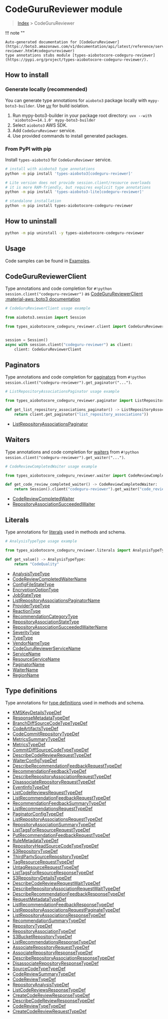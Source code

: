 # CodeGuruReviewer module

> [Index](../README.md) > CodeGuruReviewer


!!! note ""

    Auto-generated documentation for [CodeGuruReviewer](https://boto3.amazonaws.com/v1/documentation/api/latest/reference/services/codeguru-reviewer.html#codegurureviewer)
    type annotations stubs module [types-aiobotocore-codeguru-reviewer](https://pypi.org/project/types-aiobotocore-codeguru-reviewer/).

## How to install

### Generate locally (recommended)

You can generate type annotations for `aioboto3` package locally with `mypy-boto3-builder`.
Use [uv](https://docs.astral.sh/uv/getting-started/installation/) for build isolation.

1. Run mypy-boto3-builder in your package root directory: `uvx --with 'aioboto3==14.1.0' mypy-boto3-builder`
1. Select `aioboto3` AWS SDK.
1. Add `CodeGuruReviewer` service.
1. Use provided commands to install generated packages.



### From PyPI with pip

Install `types-aioboto3` for `CodeGuruReviewer` service.

```bash
# install with aioboto3 type annotations
python -m pip install 'types-aioboto3[codeguru-reviewer]'

# Lite version does not provide session.client/resource overloads
# it is more RAM-friendly, but requires explicit type annotations
python -m pip install 'types-aioboto3-lite[codeguru-reviewer]'

# standalone installation
python -m pip install types-aiobotocore-codeguru-reviewer
```



## How to uninstall

```bash
python -m pip uninstall -y types-aiobotocore-codeguru-reviewer
```

## Usage

Code samples can be found in [Examples](./usage.md).

## CodeGuruReviewerClient

Type annotations and code completion for  `#!python session.client("codeguru-reviewer")` as [CodeGuruReviewerClient](./client.md)
[:material-aws: boto3 documentation](https://boto3.amazonaws.com/v1/documentation/api/latest/reference/services/codeguru-reviewer.html#CodeGuruReviewer.Client)

```python
# CodeGuruReviewerClient usage example

from aioboto3.session import Session

from types_aiobotocore_codeguru_reviewer.client import CodeGuruReviewerClient


session = Session()
async with session.client("codeguru-reviewer") as client:
    client: CodeGuruReviewerClient
```


## Paginators

Type annotations and code completion for
[paginators](./paginators.md)
from `#!python session.client("codeguru-reviewer").get_paginator("...")`.

```python
# ListRepositoryAssociationsPaginator usage example

from types_aiobotocore_codeguru_reviewer.paginator import ListRepositoryAssociationsPaginator

def get_list_repository_associations_paginator() -> ListRepositoryAssociationsPaginator:
    return client.get_paginator("list_repository_associations"))
```

- [ListRepositoryAssociationsPaginator](./paginators.md#listrepositoryassociationspaginator)




## Waiters

Type annotations and code completion for
[waiters](./waiters.md)
from `#!python session.client("codeguru-reviewer").get_waiter("...")`.

```python
# CodeReviewCompletedWaiter usage example

from types_aiobotocore_codeguru_reviewer.waiter import CodeReviewCompletedWaiter

def get_code_review_completed_waiter() -> CodeReviewCompletedWaiter:
    return Session().client("codeguru-reviewer").get_waiter("code_review_completed")
```

- [CodeReviewCompletedWaiter](./waiters.md#codereviewcompletedwaiter)
- [RepositoryAssociationSucceededWaiter](./waiters.md#repositoryassociationsucceededwaiter)






## Literals

Type annotations for [literals](./literals.md) used in methods and schema.

```python
# AnalysisTypeType usage example

from types_aiobotocore_codeguru_reviewer.literals import AnalysisTypeType

def get_value() -> AnalysisTypeType:
    return "CodeQuality"
```

- [AnalysisTypeType](./literals.md#analysistypetype)
- [CodeReviewCompletedWaiterName](./literals.md#codereviewcompletedwaitername)
- [ConfigFileStateType](./literals.md#configfilestatetype)
- [EncryptionOptionType](./literals.md#encryptionoptiontype)
- [JobStateType](./literals.md#jobstatetype)
- [ListRepositoryAssociationsPaginatorName](./literals.md#listrepositoryassociationspaginatorname)
- [ProviderTypeType](./literals.md#providertypetype)
- [ReactionType](./literals.md#reactiontype)
- [RecommendationCategoryType](./literals.md#recommendationcategorytype)
- [RepositoryAssociationStateType](./literals.md#repositoryassociationstatetype)
- [RepositoryAssociationSucceededWaiterName](./literals.md#repositoryassociationsucceededwaitername)
- [SeverityType](./literals.md#severitytype)
- [TypeType](./literals.md#typetype)
- [VendorNameType](./literals.md#vendornametype)
- [CodeGuruReviewerServiceName](./literals.md#codegurureviewerservicename)
- [ServiceName](./literals.md#servicename)
- [ResourceServiceName](./literals.md#resourceservicename)
- [PaginatorName](./literals.md#paginatorname)
- [WaiterName](./literals.md#waitername)
- [RegionName](./literals.md#regionname)




## Type definitions

Type annotations for [type definitions](./type_defs.md) used in methods and schema.

- [KMSKeyDetailsTypeDef](./type_defs.md#kmskeydetailstypedef)
- [ResponseMetadataTypeDef](./type_defs.md#responsemetadatatypedef)
- [BranchDiffSourceCodeTypeTypeDef](./type_defs.md#branchdiffsourcecodetypetypedef)
- [CodeArtifactsTypeDef](./type_defs.md#codeartifactstypedef)
- [CodeCommitRepositoryTypeDef](./type_defs.md#codecommitrepositorytypedef)
- [MetricsSummaryTypeDef](./type_defs.md#metricssummarytypedef)
- [MetricsTypeDef](./type_defs.md#metricstypedef)
- [CommitDiffSourceCodeTypeTypeDef](./type_defs.md#commitdiffsourcecodetypetypedef)
- [DescribeCodeReviewRequestTypeDef](./type_defs.md#describecodereviewrequesttypedef)
- [WaiterConfigTypeDef](./type_defs.md#waiterconfigtypedef)
- [DescribeRecommendationFeedbackRequestTypeDef](./type_defs.md#describerecommendationfeedbackrequesttypedef)
- [RecommendationFeedbackTypeDef](./type_defs.md#recommendationfeedbacktypedef)
- [DescribeRepositoryAssociationRequestTypeDef](./type_defs.md#describerepositoryassociationrequesttypedef)
- [DisassociateRepositoryRequestTypeDef](./type_defs.md#disassociaterepositoryrequesttypedef)
- [EventInfoTypeDef](./type_defs.md#eventinfotypedef)
- [ListCodeReviewsRequestTypeDef](./type_defs.md#listcodereviewsrequesttypedef)
- [ListRecommendationFeedbackRequestTypeDef](./type_defs.md#listrecommendationfeedbackrequesttypedef)
- [RecommendationFeedbackSummaryTypeDef](./type_defs.md#recommendationfeedbacksummarytypedef)
- [ListRecommendationsRequestTypeDef](./type_defs.md#listrecommendationsrequesttypedef)
- [PaginatorConfigTypeDef](./type_defs.md#paginatorconfigtypedef)
- [ListRepositoryAssociationsRequestTypeDef](./type_defs.md#listrepositoryassociationsrequesttypedef)
- [RepositoryAssociationSummaryTypeDef](./type_defs.md#repositoryassociationsummarytypedef)
- [ListTagsForResourceRequestTypeDef](./type_defs.md#listtagsforresourcerequesttypedef)
- [PutRecommendationFeedbackRequestTypeDef](./type_defs.md#putrecommendationfeedbackrequesttypedef)
- [RuleMetadataTypeDef](./type_defs.md#rulemetadatatypedef)
- [RepositoryHeadSourceCodeTypeTypeDef](./type_defs.md#repositoryheadsourcecodetypetypedef)
- [S3RepositoryTypeDef](./type_defs.md#s3repositorytypedef)
- [ThirdPartySourceRepositoryTypeDef](./type_defs.md#thirdpartysourcerepositorytypedef)
- [TagResourceRequestTypeDef](./type_defs.md#tagresourcerequesttypedef)
- [UntagResourceRequestTypeDef](./type_defs.md#untagresourcerequesttypedef)
- [ListTagsForResourceResponseTypeDef](./type_defs.md#listtagsforresourceresponsetypedef)
- [S3RepositoryDetailsTypeDef](./type_defs.md#s3repositorydetailstypedef)
- [DescribeCodeReviewRequestWaitTypeDef](./type_defs.md#describecodereviewrequestwaittypedef)
- [DescribeRepositoryAssociationRequestWaitTypeDef](./type_defs.md#describerepositoryassociationrequestwaittypedef)
- [DescribeRecommendationFeedbackResponseTypeDef](./type_defs.md#describerecommendationfeedbackresponsetypedef)
- [RequestMetadataTypeDef](./type_defs.md#requestmetadatatypedef)
- [ListRecommendationFeedbackResponseTypeDef](./type_defs.md#listrecommendationfeedbackresponsetypedef)
- [ListRepositoryAssociationsRequestPaginateTypeDef](./type_defs.md#listrepositoryassociationsrequestpaginatetypedef)
- [ListRepositoryAssociationsResponseTypeDef](./type_defs.md#listrepositoryassociationsresponsetypedef)
- [RecommendationSummaryTypeDef](./type_defs.md#recommendationsummarytypedef)
- [RepositoryTypeDef](./type_defs.md#repositorytypedef)
- [RepositoryAssociationTypeDef](./type_defs.md#repositoryassociationtypedef)
- [S3BucketRepositoryTypeDef](./type_defs.md#s3bucketrepositorytypedef)
- [ListRecommendationsResponseTypeDef](./type_defs.md#listrecommendationsresponsetypedef)
- [AssociateRepositoryRequestTypeDef](./type_defs.md#associaterepositoryrequesttypedef)
- [AssociateRepositoryResponseTypeDef](./type_defs.md#associaterepositoryresponsetypedef)
- [DescribeRepositoryAssociationResponseTypeDef](./type_defs.md#describerepositoryassociationresponsetypedef)
- [DisassociateRepositoryResponseTypeDef](./type_defs.md#disassociaterepositoryresponsetypedef)
- [SourceCodeTypeTypeDef](./type_defs.md#sourcecodetypetypedef)
- [CodeReviewSummaryTypeDef](./type_defs.md#codereviewsummarytypedef)
- [CodeReviewTypeDef](./type_defs.md#codereviewtypedef)
- [RepositoryAnalysisTypeDef](./type_defs.md#repositoryanalysistypedef)
- [ListCodeReviewsResponseTypeDef](./type_defs.md#listcodereviewsresponsetypedef)
- [CreateCodeReviewResponseTypeDef](./type_defs.md#createcodereviewresponsetypedef)
- [DescribeCodeReviewResponseTypeDef](./type_defs.md#describecodereviewresponsetypedef)
- [CodeReviewTypeTypeDef](./type_defs.md#codereviewtypetypedef)
- [CreateCodeReviewRequestTypeDef](./type_defs.md#createcodereviewrequesttypedef)

